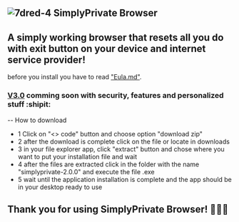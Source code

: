 ![7dred-4](https://github.com/NotYarazi/SimplyPrivate/assets/124608386/fd89db3e-530b-46c9-b528-7eb6f2281723) 
SimplyPrivate Browser
--
A simply working browser that resets all you do with exit button on your device and internet service provider!
--
before you install you have to read ["Eula.md"](https://github.com/NotYarazi/SimplyPrivate/blob/all/EULA.md).

 ### [V3.0](https://github.com/NotYarazi/SimplyPrivate/discussions/2) comming soon with security, features and personalized stuff  :shipit:

--
How to download
- 1 Click on "<> code" button and choose option "download zip"
- 2 after the download is complete click on the file or locate in downloads
- 3 in your file explorer app, click "extract" button and chose where you want to put your installation file and wait
- 4 after the files are extracted click in the folder with the name "simplyprivate-2.0.0" and execute the file .exe
- 5 wait until the application installation is complete and the app should be in your desktop ready to use


**Thank you for using SimplyPrivate Browser! 💛💀👻**
--
